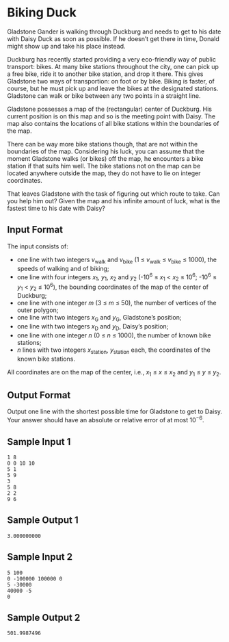 # Biking Duck

Gladstone Gander is walking through Duckburg and needs to get to his date with Daisy Duck as soon as possible. If he doesn’t get there in time, Donald might show up and take his place instead.

Duckburg has recently started providing a very eco-friendly way of public transport: bikes. At many bike stations throughout the city, one can pick up a free bike, ride it to another bike station, and drop it there. This gives Gladstone two ways of transportion: on foot or by bike. Biking is faster, of course, but he must pick up and leave the bikes at the designated stations. Gladstone can walk or bike between any two points in a straight line.

Gladstone possesses a map of the (rectangular) center of Duckburg. His current position is on this map and so is the meeting point with Daisy. The map also contains the locations of all bike stations within the boundaries of the map.

There can be way more bike stations though, that are not within the boundaries of the map. Considering his luck, you can assume that the moment Gladstone walks (or bikes) off the map, he encounters a bike station if that suits him well. The bike stations not on the map can be located anywhere outside the map, they do not have to lie on integer coordinates.

That leaves Gladstone with the task of figuring out which route to take. Can you help him out? Given the map and his infinite amount of luck, what is the fastest time to his date with Daisy?

## Input Format

The input consists of:

* one line with two integers _v_<sub>walk</sub> and _v_<sub>bike</sub> (1 ≤ _v_<sub>walk</sub> ≤ _v_<sub>bike</sub> ≤ 1000), the speeds of walking and of biking;
* one line with four integers _x_<sub>1</sub>, _y_<sub>1</sub>, _x_<sub>2</sub> and _y_<sub>2</sub> (-10<sup>6</sup> ≤ _x_<sub>1</sub> < _x_<sub>2</sub> ≤ 10<sup>6</sup>; -10<sup>6</sup> ≤ _y_<sub>1</sub> < _y_<sub>2</sub> ≤ 10<sup>6</sup>), the bounding coordinates of the map of the center of Duckburg;
* one line with one integer _m_ (3 ≤ _m_ ≤ 50), the number of vertices of the outer polygon;
* one line with two integers _x_<sub>G</sub> and _y_<sub>G</sub>, Gladstone’s position;
* one line with two integers _x_<sub>D</sub> and _y_<sub>D</sub>, Daisy’s position;
* one line with one integer _n_ (0 ≤ _n_ ≤ 1000), the number of known bike stations;
* _n_ lines with two integers _x_<sub>station</sub>, _y_<sub>station</sub> each, the coordinates of the known bike stations.

All coordinates are on the map of the center, i.e., _x_<sub>1</sub> ≤ _x_ ≤ _x_<sub>2</sub> and _y_<sub>1</sub> ≤ _y_ ≤ _y_<sub>2</sub>.

## Output Format

Output one line with the shortest possible time for Gladstone to get to Daisy. Your answer should have an absolute or relative error of at most 10<sup>−6</sup>.

## Sample Input 1

    1 8
	0 0 10 10
	5 1
	5 9
	3
	5 8
	2 2
	9 6

## Sample Output 1

    3.000000000

## Sample Input 2

    5 100
	0 -100000 100000 0
	5 -30000
	40000 -5
	0

## Sample Output 2

    501.9987496
